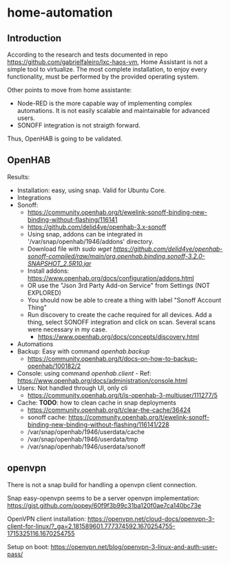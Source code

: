 # home-automation

## Introduction
According to the research and tests documented in repo https://github.com/gabrielfaleiro/lxc-haos-vm, Home Assistant is not a simple tool to virtualize. The most complete installation, to enjoy every functionality, must be performed by the provided operating system.

Other points to move from home assistante:
- Node-RED is the more capable way of implementing complex automations. It is not easily scalable and maintainable for advanced users.
- SONOFF integration is not straigth forward.

Thus, OpenHAB is going to be validated.

## OpenHAB

Results:
- Installation: easy, using snap. Valid for Ubuntu Core.
- Integrations
- Sonoff: 
    - https://community.openhab.org/t/ewelink-sonoff-binding-new-binding-without-flashing/116141
    - https://github.com/delid4ve/openhab-3.x-sonoff
    - Using snap, addons can be integrated in '/var/snap/openhab/1946/addons' directory.
    - Download file with *sudo wget https://github.com/delid4ve/openhab-sonoff-compiled/raw/main/org.openhab.binding.sonoff-3.2.0-SNAPSHOT_2.5R10.jar*
    - Install addons: https://www.openhab.org/docs/configuration/addons.html
    - OR use the "Json 3rd Party Add-on Service" from Settings (NOT EXPLORED)
    - You should now be able to create a thing with label "Sonoff Account Thing"
    - Run discovery to create the cache required for all devices. Add a thing, select SONOFF integration and click on scan. Several scans were necessary in my case.
        - https://www.openhab.org/docs/concepts/discovery.html
- Automations
- Backup: Easy with command *openhab.backup*
    - https://community.openhab.org/t/docs-on-how-to-backup-openhab/100182/2
- Console: using command *openhab.client*
        - Ref: https://www.openhab.org/docs/administration/console.html
- Users: Not handled through UI, only cli
    - https://community.openhab.org/t/is-openhab-3-multiuser/111277/5
- Cache: **TODO**: how to clean cache in snap deployments
    - https://community.openhab.org/t/clear-the-cache/36424
    - sonoff cache: https://community.openhab.org/t/ewelink-sonoff-binding-new-binding-without-flashing/116141/228
    - /var/snap/openhab/1946/userdata/cache
    - /var/snap/openhab/1946/userdata/tmp
    - /var/snap/openhab/1946/userdata/sonoff

## openvpn

There is not a snap build for handling a openvpn client connection.

Snap easy-openvpn seems to be a server openvpn implementation: https://gist.github.com/popey/60f9f3b99c31ba120f0ae7ca140bc73e

OpenVPN client installation: https://openvpn.net/cloud-docs/openvpn-3-client-for-linux/?_ga=2.181589601.777374592.1670254755-1715325116.1670254755

Setup on boot: https://openvpn.net/blog/openvpn-3-linux-and-auth-user-pass/

